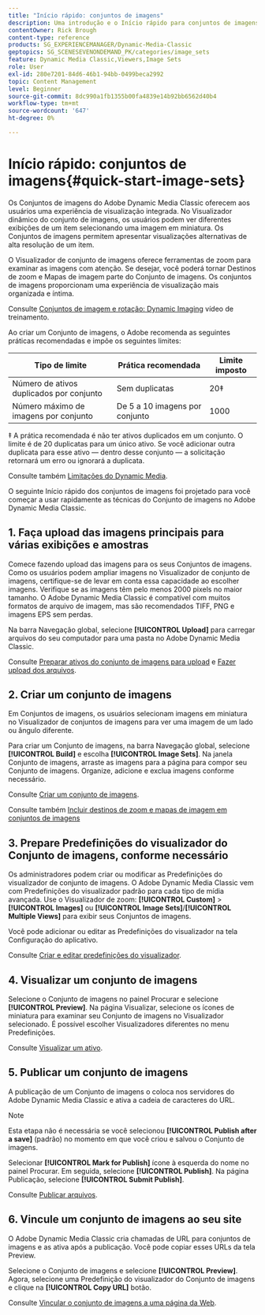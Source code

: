 ```yaml
---
title: "Início rápido: conjuntos de imagens"
description: Uma introdução e o Início rápido para conjuntos de imagens para ajudar você a começar a usar rapidamente as técnicas do Conjunto de imagens no Adobe Dynamic Media Classic.
contentOwner: Rick Brough
content-type: reference
products: SG_EXPERIENCEMANAGER/Dynamic-Media-Classic
geptopics: SG_SCENESEVENONDEMAND_PK/categories/image_sets
feature: Dynamic Media Classic,Viewers,Image Sets
role: User
exl-id: 280e7201-84d6-46b1-94bb-0499beca2992
topic: Content Management
level: Beginner
source-git-commit: 8dc990a1fb1355b00fa4839e14b92bb6562d40b4
workflow-type: tm+mt
source-wordcount: '647'
ht-degree: 0%

---
```


# Início rápido: conjuntos de imagens{#quick-start-image-sets}

Os Conjuntos de imagens do Adobe Dynamic Media Classic oferecem aos usuários uma experiência de visualização integrada. No Visualizador dinâmico do conjunto de imagens, os usuários podem ver diferentes exibições de um item selecionando uma imagem em miniatura. Os Conjuntos de imagens permitem apresentar visualizações alternativas de alta resolução de um item.

O Visualizador de conjunto de imagens oferece ferramentas de zoom para examinar as imagens com atenção. Se desejar, você poderá tornar Destinos de zoom e Mapas de imagem parte do Conjunto de imagens. Os conjuntos de imagens proporcionam uma experiência de visualização mais organizada e íntima.

Consulte [Conjuntos de imagem e rotação: Dynamic Imaging](https://s7d5.scene7.com/s7viewers/html5/VideoViewer.html?videoserverurl=https://s7d5.scene7.com/is/content/&amp;emailurl=https://s7d5.scene7.com/s7/emailFriend&amp;serverUrl=https://s7d5.scene7.com/is/image/&amp;config=Scene7SharedAssets/Universal_HTML5_Video&amp;contenturl=https://s7d5.scene7.com/skins/&amp;asset=S7tutorials/556_Image%20&amp;%20Spin%20Sets_converted%20renamed_Dynamic%20Imaging-AVS) vídeo de treinamento.

Ao criar um Conjunto de imagens, o Adobe recomenda as seguintes práticas recomendadas e impõe os seguintes limites:

| Tipo de limite | Prática recomendada | Limite imposto |
| --- | --- | --- |
| Número de ativos duplicados por conjunto | Sem duplicatas | 20‡ |
| Número máximo de imagens por conjunto | De 5 a 10 imagens por conjunto | 1000 |

‡ A prática recomendada é não ter ativos duplicados em um conjunto. O limite é de 20 duplicatas para um único ativo. Se você adicionar outra duplicata para esse ativo — dentro desse conjunto — a solicitação retornará um erro ou ignorará a duplicata.

Consulte também [Limitações do Dynamic Media](/help/using/limitations.md).

O seguinte Início rápido dos conjuntos de imagens foi projetado para você começar a usar rapidamente as técnicas do Conjunto de imagens no Adobe Dynamic Media Classic.

## 1. Faça upload das imagens principais para várias exibições e amostras

Comece fazendo upload das imagens para os seus Conjuntos de imagens. Como os usuários podem ampliar imagens no Visualizador de conjunto de imagens, certifique-se de levar em conta essa capacidade ao escolher imagens. Verifique se as imagens têm pelo menos 2000 pixels no maior tamanho. O Adobe Dynamic Media Classic é compatível com muitos formatos de arquivo de imagem, mas são recomendados TIFF, PNG e imagens EPS sem perdas.

Na barra Navegação global, selecione **[!UICONTROL Upload]** para carregar arquivos do seu computador para uma pasta no Adobe Dynamic Media Classic.

Consulte [Preparar ativos do conjunto de imagens para upload](preparing-image-set-assets-upload.md#preparing-image-set-assets-for-upload) e [Fazer upload dos arquivos](uploading-files.md#uploading-your-files).

## 2. Criar um conjunto de imagens

Em Conjuntos de imagens, os usuários selecionam imagens em miniatura no Visualizador de conjuntos de imagens para ver uma imagem de um lado ou ângulo diferente.

Para criar um Conjunto de imagens, na barra Navegação global, selecione **[!UICONTROL Build]** e escolha **[!UICONTROL Image Sets]**. Na janela Conjunto de imagens, arraste as imagens para a página para compor seu Conjunto de imagens. Organize, adicione e exclua imagens conforme necessário.

Consulte [Criar um conjunto de imagens](creating-image-set.md#creating-an-image-set).

Consulte também [Incluir destinos de zoom e mapas de imagem em conjuntos de imagens](/help/using/including-zoom-targets-image-maps-image-sets.md)

## 3. Prepare Predefinições do visualizador do Conjunto de imagens, conforme necessário

Os administradores podem criar ou modificar as Predefinições do visualizador de conjunto de imagens. O Adobe Dynamic Media Classic vem com Predefinições do visualizador padrão para cada tipo de mídia avançada. Use o Visualizador de zoom: **[!UICONTROL Custom]** > **[!UICONTROL Images]** ou **[!UICONTROL Image Sets]**/**[!UICONTROL Multiple Views]** para exibir seus Conjuntos de imagens.

Você pode adicionar ou editar as Predefinições do visualizador na tela Configuração do aplicativo.

Consulte [Criar e editar predefinições do visualizador](application-setup.md#adding-and-editing-viewer-presets).

## 4. Visualizar um conjunto de imagens

Selecione o Conjunto de imagens no painel Procurar e selecione **[!UICONTROL Preview]**. Na página Visualizar, selecione os ícones de miniatura para examinar seu Conjunto de imagens no Visualizador selecionado. É possível escolher Visualizadores diferentes no menu Predefinições.

Consulte [Visualizar um ativo](previewing-asset.md#previewing-an-asset).

## 5. Publicar um conjunto de imagens

A publicação de um Conjunto de imagens o coloca nos servidores do Adobe Dynamic Media Classic e ativa a cadeia de caracteres do URL.

>[!NOTE]
>
>Esta etapa não é necessária se você selecionou **[!UICONTROL Publish after a save]** (padrão) no momento em que você criou e salvou o Conjunto de imagens.

Selecionar **[!UICONTROL Mark for Publish]** ícone à esquerda do nome no painel Procurar. Em seguida, selecione **[!UICONTROL Publish]**. Na página Publicação, selecione **[!UICONTROL Submit Publish]**.

Consulte [Publicar arquivos](publishing-files.md#publishing-files).

## 6. Vincule um conjunto de imagens ao seu site

O Adobe Dynamic Media Classic cria chamadas de URL para conjuntos de imagens e as ativa após a publicação. Você pode copiar esses URLs da tela Preview.

Selecione o Conjunto de imagens e selecione **[!UICONTROL Preview]**. Agora, selecione uma Predefinição do visualizador do Conjunto de imagens e clique na **[!UICONTROL Copy URL]** botão.

Consulte [Vincular o conjunto de imagens a uma página da Web](linking-image-set-web-page.md#linking-an-image-set-to-a-web-page).
